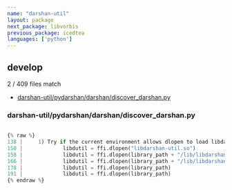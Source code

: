 ```yaml
---
name: "darshan-util"
layout: package
next_package: libvorbis
previous_package: icedtea
languages: ['python']
---
```

## develop
2 / 409 files match

 - [darshan-util/pydarshan/darshan/discover_darshan.py](#darshan-utilpydarshandarshandiscover_darshanpy)

### darshan-util/pydarshan/darshan/discover_darshan.py

```python

{% raw %}
138 |     1) Try if the current environment allows dlopen to load libdarshan-util
150 |             libdutil = ffi.dlopen("libdarshan-util.so")
158 |             libdutil = ffi.dlopen(library_path + "/lib/libdarshan-util.so")
166 |             libdutil = ffi.dlopen(library_path + "/lib/libdarshan-util.so")
178 |             libdutil = ffi.dlopen(library_path)
191 |             libdutil = ffi.dlopen(library_path)
{% endraw %}

```